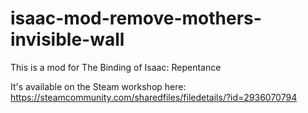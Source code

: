 # isaac-mod-remove-mothers-invisible-wall

This is a mod for The Binding of Isaac: Repentance

It's available on the Steam workshop here: https://steamcommunity.com/sharedfiles/filedetails/?id=2936070794